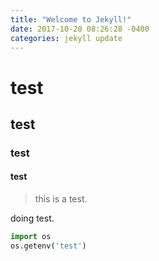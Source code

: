 ```yaml
---
title: "Welcome to Jekyll!"
date: 2017-10-20 08:26:28 -0400
categories: jekyll update
---
```


# test
## test
### test
#### test
> this is a test.  

doing test.  
```python
import os
os.getenv('test')
```

